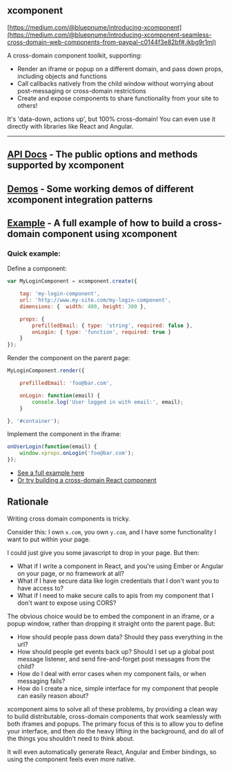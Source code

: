 xcomponent
----------

[https://medium.com/@bluepnume/introducing-xcomponent](https://medium.com/@bluepnume/introducing-xcomponent-seamless-cross-domain-web-components-from-paypal-c0144f3e82bf#.ikbg9r1ml)

A cross-domain component toolkit, supporting:

- Render an iframe or popup on a different domain, and pass down props, including objects and functions
- Call callbacks natively from the child window without worrying about post-messaging or cross-domain restrictions
- Create and expose components to share functionality from your site to others!

It's 'data-down, actions up', but 100% cross-domain! You can even use it directly with libraries like React and Angular.

-----

## [API Docs](./docs/api.md) - The public options and methods supported by xcomponent

## [Demos](http://krakenjs.com/xcomponent/demo/index.htm) - Some working demos of different xcomponent integration patterns

## [Example](./docs/example.md) - A full example of how to build a cross-domain component using xcomponent

### Quick example:

Define a component:

```javascript
var MyLoginComponent = xcomponent.create({

    tag: 'my-login-component',
    url: 'http://www.my-site.com/my-login-component',
    dimensions: {  width: 400, height: 300 },

    props: {
        prefilledEmail: { type: 'string', required: false },
        onLogin: { type: 'function', required: true }
    }
});
```

Render the component on the parent page:

```javascript
MyLoginComponent.render({

    prefilledEmail: 'foo@bar.com',

    onLogin: function(email) {
        console.log('User logged in with email:', email);
    }

}, '#container');
```

Implement the component in the iframe:

```javascript
onUserLogin(function(email) {
    window.xprops.onLogin('foo@bar.com');
});
```

- [See a full example here](./docs/example.md)
- [Or try building a cross-domain React component](https://medium.com/@bluepnume/creating-a-cross-domain-react-component-with-xcomponent-fbcccc4778fd#.73jnwv44c)

## Rationale

Writing cross domain components is tricky.

Consider this: I own `x.com`, you own `y.com`, and I have some functionality I want to put within your page.

I could just give you some javascript to drop in your page. But then:

- What if I write a component in React, and you're using Ember or Angular on your page, or no framework at all?
- What if I have secure data like login credentials that I don't want you to have access to?
- What if I need to make secure calls to apis from my component that I don't want to expose using CORS?

The obvious choice would be to embed the component in an iframe, or a popup window, rather than dropping it straight
onto the parent page. But:

- How should people pass down data? Should they pass everything in the url?
- How should people get events back up? Should I set up a global post message listener, and send fire-and-forget post messages from the child?
- How do I deal with error cases when my component fails, or when messaging fails?
- How do I create a nice, simple interface for my component that people can easily reason about?

xcomponent aims to solve all of these problems, by providing a clean way to build distributable, cross-domain components
that work seamlessly with both iframes and popups. The primary focus of this is to allow you to define your interface,
and then do the heavy lifting in the background, and do all of the things you shouldn't need to think about.

It will even automatically generate React, Angular and Ember bindings, so using the component feels even more native.